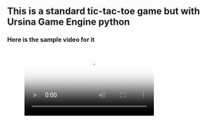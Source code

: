 ## This is a standard tic-tac-toe game but with Ursina Game Engine python


#### Here is the sample video for it

<figure class="video_container">
  <video controls="true" allowfullscreen="true" poster="path/to/poster_image.png">
    <source src="tictactoe.mp4" type="video/mp4">
  </video>
</figure>
